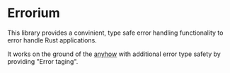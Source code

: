 # Errorium

This library provides a convinient, type safe error handling functionality to error handle Rust applications.

It works on the ground of the [anyhow](https://docs.rs/anyhow/latest/anyhow/)
with additional error type safety by providing "Error taging".
